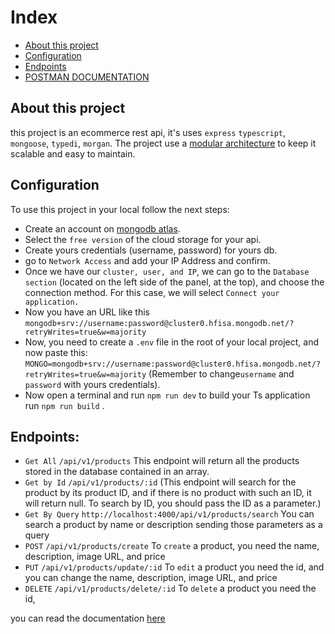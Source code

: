 # Index

- [About this project](#About-this-project)
- [Configuration](#Configuration)
- [Endpoints](#Endpoints)
- [POSTMAN DOCUMENTATION](https://documenter.getpostman.com/view/21643141/2s9YC1Vu9P)

## About this project
this project is an ecommerce rest api, it's uses `express` `typescript`, `mongoose`, `typedi`, `morgan`.
The project use a [modular architecture](https://scorpionconmate.notion.site/scorpionconmate/The-Folder-Hell-in-Typescript-ed146a5d32e4476794b79b6190e4afc0) to keep it scalable and easy to maintain.

## Configuration

To use this project in your local follow the next steps:

- Create an account on [mongodb atlas](https://www.mongodb.com/atlas).
- Select the `free version` of the cloud storage for your api.
- Create yours credentials (username, password) for yours db.
- go to `Network Access` and add your IP Address and confirm.
- Once we have our `cluster, user, and IP`, we can go to the `Database section` (located on the left side of the panel, at the top), and choose the connection method. For this case, we will select `Connect your application.`
- Now you have an URL like this `mongodb+srv://username:password@cluster0.hfisa.mongodb.net/?retryWrites=true&w=majority`
- Now, you need to create a `.env` file in the root of your local project, and now paste this:
  `MONGO=mongodb+srv://username:password@cluster0.hfisa.mongodb.net/?retryWrites=true&w=majority`
  (Remember to change`username` and `password` with yours credentials).
- Now open a terminal and run `npm run dev` to build your Ts application run `npm run build` .

## Endpoints:

- `Get All` `/api/v1/products` This endpoint will return all the products stored in the database contained in an array.
- `Get by Id` `/api/v1/products/:id` (This endpoint will search for the product by its product ID, and if there is no product with such an ID, it will return null. To search by ID, you should pass the ID as a parameter.)
- `Get By Query` `http://localhost:4000/api/v1/products/search` You can search a product by name or description sending those parameters as a query
- `POST` `/api/v1/products/create` To `create` a product, you need the name, description, image URL, and price
- `PUT` `/api/v1/products/update/:id` To `edit` a product you need the id, and you can change the name, description, image URL, and price
- `DELETE` `/api/v1/products/delete/:id` To `delete` a product you need the id,

you can read the documentation [here](https://documenter.getpostman.com/view/21643141/2s9YC1Vu9P)


